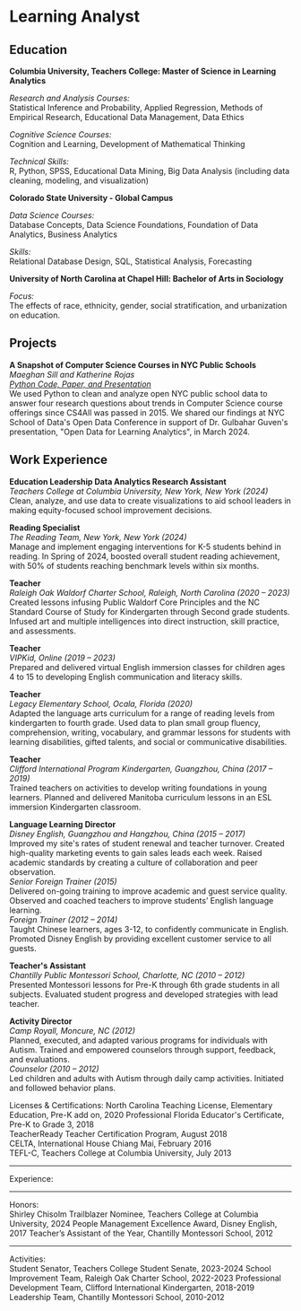 Learning Analyst
======

Education
------
**Columbia University, Teachers College:  Master of Science in Learning Analytics**  
  
*Research and Analysis Courses:*  
    Statistical Inference and Probability, Applied Regression, Methods of Empirical Research, Educational Data Management, Data Ethics
   
*Cognitive Science Courses:*  
     Cognition and Learning, Development of Mathematical Thinking
  
*Technical Skills:*  
     R, Python, SPSS, Educational Data Mining, Big Data Analysis (including data cleaning, modeling, and visualization)

**Colorado State University - Global Campus**  
  
*Data Science Courses:*  
     Database Concepts, Data Science Foundations, Foundation of Data Analytics, Business Analytics

*Skills:*  
     Relational Database Design, SQL, Statistical Analysis, Forecasting

**University of North Carolina at Chapel Hill: Bachelor of Arts in Sociology**

*Focus:*  
     The effects of race, ethnicity, gender, social stratification, and urbanization on education.     

Projects
------
**A Snapshot of Computer Science Courses in NYC Public Schools**  
*Maeghan Sill and Katherine Rojas*  
*[Python Code, Paper, and Presentation](https://github.com/MaeghanMS/HUDK4050.git)*  
We used Python to clean and analyze open NYC public school data to answer four research questions about trends in Computer Science course offerings since CS4All was passed in 2015. We shared our findings at NYC School of Data's Open Data Conference in support of Dr. Gulbahar Guven's presentation, "Open Data for Learning Analytics", in March 2024. 


Work Experience
------
**Education Leadership Data Analytics Research Assistant**  
*Teachers College at Columbia University, New York, New York (2024)*  
      Clean, analyze, and use data to create visualizations to aid school leaders in making equity-focused school improvement decisions.
  
**Reading Specialist**  
*The Reading Team, New York, New York (2024)*  
     Manage and implement engaging interventions for K-5 students behind in reading. In Spring of 2024, boosted overall student reading achievement, with 50% of students reaching benchmark levels within six months.  

**Teacher**  
*Raleigh Oak Waldorf Charter School, Raleigh, North Carolina (2020 – 2023)*  
     Created lessons infusing Public Waldorf Core Principles and the NC Standard Course of Study for Kindergarten through Second grade students. Infused art and multiple intelligences into direct instruction, skill practice, and assessments.  

**Teacher**  
*VIPKid, Online (2019 – 2023)*  
     Prepared and delivered virtual English immersion classes for children ages 4 to 15 to developing English communication and literacy skills.

**Teacher**  
*Legacy Elementary School, Ocala, Florida (2020)*  
     Adapted the language arts curriculum for a range of reading levels from kindergarten to fourth grade. Used data to plan small group fluency, comprehension, writing, vocabulary, and grammar lessons for students with learning disabilities, gifted talents, and social or communicative disabilities. 

**Teacher**  
*Clifford International Program Kindergarten, Guangzhou, China (2017 – 2019)*  
     Trained teachers on activities to develop writing foundations in young learners. Planned and delivered Manitoba curriculum lessons in an ESL immersion Kindergarten classroom.  
  
**Language Learning Director**  
*Disney English, Guangzhou and Hangzhou, China (2015 – 2017)*  
     Improved my site's rates of student renewal and teacher turnover. Created high-quality marketing events to gain sales leads each week. Raised academic standards by creating a culture of collaboration and peer observation.  
*Senior Foreign Trainer (2015)*   
     Delivered on-going training to improve academic and guest service quality. Observed and coached teachers to improve students’ English language learning.  
*Foreign Trainer (2012 – 2014)*  
     Taught Chinese learners, ages 3-12, to confidently communicate in English. Promoted Disney English by providing excellent customer service to all guests.    
  
**Teacher's Assistant**  
*Chantilly Public Montessori School, Charlotte, NC (2010 – 2012)*  
     Presented Montessori lessons for Pre-K through 6th grade students in all subjects. Evaluated student progress and developed strategies with lead teacher.

**Activity Director**  
*Camp Royall, Moncure, NC (2012)*  
     Planned, executed, and adapted various programs for individuals with Autism. Trained and empowered counselors through support, feedback, and evaluations.  
*Counselor (2010 – 2012)*  
     Led children and adults with Autism through daily camp activities. Initiated and followed behavior plans.  
  

Licenses & Certifications: 
North Carolina Teaching License, Elementary Education, Pre-K add on, 2020 
Professional Florida Educator's Certificate, Pre-K to Grade 3, 2018  
TeacherReady Teacher Certification Program, August 2018  
CELTA, International House Chiang Mai, February 2016  
TEFL-C, Teachers College at Columbia University, July 2013 
_________________________________________________________________________________________ 
Experience: 

_________________________________________________________________________________________ 
Honors:       
Shirley Chisolm Trailblazer Nominee, Teachers College at Columbia University, 2024 
People Management Excellence Award, Disney English, 2017 
Teacher’s Assistant of the Year, Chantilly Montessori School, 2012 
_________________________________________________________________________________________ 
Activities:   
Student Senator, Teachers College Student Senate, 2023-2024 
School Improvement Team, Raleigh Oak Charter School, 2022-2023 
Professional Development Team, Clifford International Kindergarten, 2018-2019  
Leadership Team, Chantilly Montessori School, 2010-2012
